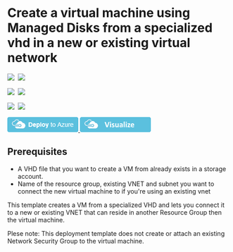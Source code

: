 # Create a virtual machine using Managed Disks from a specialized vhd in a new or existing virtual network

<IMG SRC="https://azbotstorage.blob.core.windows.net/badges/201-vm-specialized-vhd-new-or-existing-vnet/PublicLastTestDate.svg" />&nbsp;
<IMG SRC="https://azbotstorage.blob.core.windows.net/badges/201-vm-specialized-vhd-new-or-existing-vnet/PublicDeployment.svg" />&nbsp;

<IMG SRC="https://azbotstorage.blob.core.windows.net/badges/201-vm-specialized-vhd-new-or-existing-vnet/FairfaxLastTestDate.svg" />&nbsp;
<IMG SRC="https://azbotstorage.blob.core.windows.net/badges/201-vm-specialized-vhd-new-or-existing-vnet/FairfaxDeployment.svg" />&nbsp;

<IMG SRC="https://azbotstorage.blob.core.windows.net/badges/201-vm-specialized-vhd-new-or-existing-vnet/BestPracticeResult.svg" />&nbsp;
<IMG SRC="https://azbotstorage.blob.core.windows.net/badges/201-vm-specialized-vhd-new-or-existing-vnet/CredScanResult.svg" />&nbsp;

<a href="https://portal.azure.com/#create/Microsoft.Template/uri/https%3A%2F%2Fraw.githubusercontent.com%2Fazure%2Fazure-quickstart-templates%2Fmaster%2F201-vm-specialized-vhd-new-or-existing-vnet%2Fazuredeploy.json" target="_blank">
    <img src="https://raw.githubusercontent.com/Azure/azure-quickstart-templates/master/1-CONTRIBUTION-GUIDE/images/deploytoazure.png"/>
</a>
<a href="http://armviz.io/#/?load=https%3A%2F%2Fraw.githubusercontent.com%2FAzure%2Fazure-quickstart-templates%2Fmaster%2F201-vm-specialized-vhd-new-or-existing-vnet%2Fazuredeploy.json" target="_blank">
    <img src="https://raw.githubusercontent.com/Azure/azure-quickstart-templates/master/1-CONTRIBUTION-GUIDE/images/visualizebutton.png"/>
</a>

## Prerequisites

- A VHD file that you want to create a VM from already exists in a storage account.
- Name of the resource group, existing VNET and subnet you want to connect the new virtual machine to if you're using an existing vnet

This template creates a VM from a specialized VHD and lets you connect it to a new or existing VNET that can reside in another Resource Group then the virtual machine.

Plese note: This deployment template does not create or attach an existing Network Security Group to the virtual machine. 
